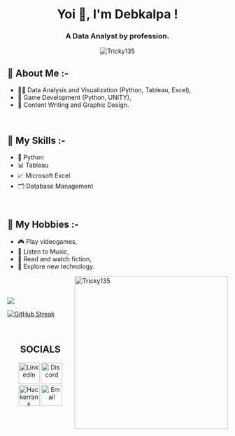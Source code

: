 <h1 align="center">Yoi 👋, I'm Debkalpa !</h1>
<h3 align="center"> A Data Analyst by profession.</h3>

<p align="center"> 
  <img src="https://komarev.com/ghpvc/?username=Tricky135&label=Profile%20views&color=0e75b6&style=flat" alt="Tricky135" /> 
</p>

## 💬 About Me :-
- 👨‍💻 Data Analysis and Visualization (Python, Tableau, Excel),
- 🧩 Game Development (Python, UNITY),
- 📜 Content Writing and Graphic Design.

<br>

## 🎯 My Skills :-
- 📄 Python
- 📊 Tableau
- 📈 Microsoft Excel
- 🗂️ Database Management

<br>

## 📅 My Hobbies :-
- 🎮 Play videogames,
- 🎵 Listen to Music,
- 🎥 Read and watch fiction,
- 🔎 Explore new technology.


<img align="right" src="https://user-images.githubusercontent.com/74038190/219923809-b86dc415-a0c2-4a38-bc88-ad6cf06395a8.gif" width="350" alt="Tricky135" />

<br><br>

<img src="https://github-readme-stats.vercel.app/api?username=Tricky135&show_icons=true&theme=radical&include_all_commits=true"> 

<a href="https://git.io/streak-stats"><img src="https://streak-stats.demolab.com?user=Tricky135&theme=radical&card_width=490&border=EBE9E6&stroke=EB5454&ring=D2034E&fire=D2034E&currStreakNum=FFD700&sideNums=D2034E&currStreakLabel=FFD700&sideLabels=FFD700&dates=96E0DC" alt="GitHub Streak" /></a>

<br>

<h2 align="center"> SOCIALS</h2>
<p align="center">
  <a href="https://www.linkedin.com/in/debkalpa-das">
    <img alt="LinkedIn" title="LinkedIn" height="48" width="48" src="https://cdn.simpleicons.org/linkedin"></a>
  
  <a href="https://discord.gg/Ka4NfQ8atq">
    <img alt="Discord" title="Discord" height="48" width="48" src="https://cdn.simpleicons.org/discord"></a>
    
  <a href="https://www.hackerrank.com/profile/debkalpa135">
    <img alt="Hackerrank" title="Hackerrank" height="48" width="48" src="https://cdn.simpleicons.org/hackerrank"></a>

  <a href="dasdebkalpa@gmail.com">
    <img alt="Email" title="Email" height="48" width="48" src="https://cdn.simpleicons.org/gmail"></a>
